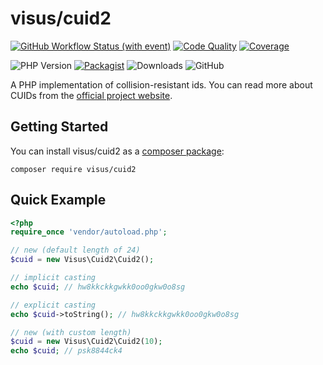 # visus/cuid2

[![GitHub Workflow Status (with event)](https://img.shields.io/github/actions/workflow/status/visus-io/php-cuid2/ci.yml?style=for-the-badge&logo=github)](https://github.com/visus-io/php-cuid2/actions/workflows/ci.yaml)
[![Code Quality](https://img.shields.io/codacy/grade/da334c04546d4d7381eb4e93f4ebdecd?style=for-the-badge&logo=codacy)](https://app.codacy.com/gh/visus-io/php-cuid2/dashboard)
[![Coverage](https://img.shields.io/codacy/coverage/da334c04546d4d7381eb4e93f4ebdecd?style=for-the-badge&logo=codacy)](https://app.codacy.com/gh/visus-io/php-cuid2/coverage/dashboard)

![PHP Version](https://img.shields.io/packagist/dependency-v/visus/cuid2/php?style=for-the-badge)
[![Packagist](https://img.shields.io/packagist/v/visus/cuid2?style=for-the-badge&logo=packagist&logoColor=white&label=stable)](https://packagist.org/packages/visus/cuid2)
![Downloads](https://img.shields.io/packagist/dt/visus/cuid2?style=for-the-badge&logo=packagist&logoColor=white&color=8)
![GitHub](https://img.shields.io/github/license/visus-io/cuid.net?style=for-the-badge)

A PHP implementation of collision-resistant ids. You can read more about CUIDs from the [official project website](https://github.com/paralleldrive/cuid2).

## Getting Started

You can install visus/cuid2 as a [composer package](https://packagist.org/packages/visus/cuid2):

```shell
composer require visus/cuid2
```

## Quick Example

```php
<?php
require_once 'vendor/autoload.php';

// new (default length of 24)
$cuid = new Visus\Cuid2\Cuid2();

// implicit casting
echo $cuid; // hw8kkckkgwkk0oo0gkw0o8sg

// explicit casting
echo $cuid->toString(); // hw8kkckkgwkk0oo0gkw0o8sg

// new (with custom length)
$cuid = new Visus\Cuid2\Cuid2(10);
echo $cuid; // psk8844ck4
```
